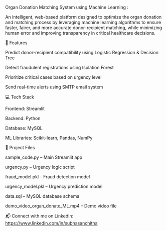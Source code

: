Organ Donation Matching System using Machine Learning :

An intelligent, web-based platform designed to optimize the organ donation and matching process by leveraging machine learning algorithms to ensure faster, fairer, and more accurate donor-recipient matching, while minimizing human error and improving transparency in critical healthcare decisions.

🧠 Features

Predict donor-recipient compatibility using Logistic Regression & Decision Tree

Detect fraudulent registrations using Isolation Forest

Prioritize critical cases based on urgency level

Send real-time alerts using SMTP email system

💻 Tech Stack

Frontend: Streamlit

Backend: Python

Database: MySQL

ML Libraries: Scikit-learn, Pandas, NumPy

📂 Project Files

sample_code.py – Main Streamlit app

urgency.py – Urgency logic script

fraud_model.pkl – Fraud detection model

urgency_model.pkl – Urgency prediction model

data.sql – MySQL database schema

demo_video_organ_donate_ML.mp4 – Demo video file

📬 Connect with me on LinkedIn: https://www.linkedin.com/in/subhasanchitha

